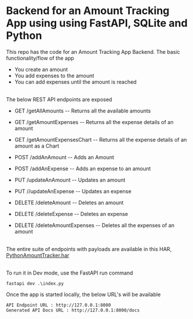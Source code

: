 # Backend for an Amount Tracking App using using FastAPI, SQLite and Python

This repo has the code for an Amount Tracking App Backend. The basic functionality/flow of the app

* You create an amount
* You add expenses to the amount
* You can add expenses until the amount is reached <br><br>

The below REST API endpoints are exposed

* GET /getAllAmounts -- Returns all the available amounts
  
* GET /getAmountExpenses -- Returns all the expense details of an amount
  
* GET /getAmountExpensesChart -- Returns all the expense details of an amount as a Chart
  
* POST /addAnAmount -- Adds an Amount
  
* POST /addAnExpense -- Adds an expense to an amount
  
* PUT /updateAnAmount -- Updates an amount
  
* PUT //updateAnExpense -- Updates an expense 
  
* DELETE /deleteAmount -- Deletes an amount
  
* DELETE /deleteExpense -- Deletes an expense
  
* DELETE /deleteAmountExpenses -- Deletes all the expenses of an amount <br><br>

The entire suite of endpoints with payloads are available in this HAR, [PythonAmountTracker.har](PythonAmountTracker.har) <br><br>

To run it in Dev mode, use the FastAPI run command

```console
fastapi dev .\index.py
```

Once the app is started locally, the below URL's will be available 

```
API Endpoint URL : http://127.0.0.1:8000 
Generated API Docs URL : http://127.0.0.1:8000/docs
```
